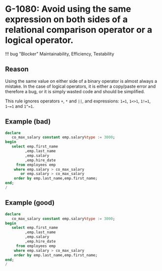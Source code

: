 # G-1080: Avoid using the same expression on both sides of a relational comparison operator or a logical operator.

!!! bug "Blocker"
    Maintainability, Efficiency, Testability

## Reason

Using the same value on either side of a binary operator is almost always a mistake. In the case of logical operators, it is either a copy/paste error and therefore a bug, or it is simply wasted code and should be simplified.

This rule ignores operators `+`, `*` and `||`, and expressions: `1=1`, `1<>1`, `1!=1`, `1~=1` and `1^=1`.

## Example (bad)

``` sql
declare
   co_max_salary constant emp.salary%type := 3000;
begin
   select emp.first_name
         ,emp.last_name
         ,emp.salary
         ,emp.hire_date
     from employees emp
    where emp.salary > co_max_salary
       or emp.salary > co_max_salary
    order by emp.last_name,emp.first_name;
end;
/
```

## Example (good)

``` sql
declare
   co_max_salary constant emp.salary%type := 3000;
begin
   select emp.first_name
         ,emp.last_name
         ,emp.salary
         ,emp.hire_date
     from employees emp
    where emp.salary > co_max_salary
    order by emp.last_name,emp.first_name;
end;
/
```